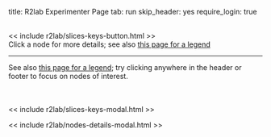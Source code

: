 title: R2lab Experimenter Page
tab: run
skip_header: yes
require_login: true

<!-- in a first implementation, we were creating the webchat iframe upon page load
     it was suboptimal though, as e.g. freenode being down would cause our page to hang
     so now the chat plugin comes in 2 parts, one for the actual chat area,
     and one for the button to enable it -->
<script type="text/javascript" src="/assets/r2lab/chat.js"></script>
<style type="text/css"> @import url("/assets/r2lab/chat.css"); </style>
<div id="chat-container"></div>

<div class="container">
 <div class="row">
  <div class="col-md-12">
   <div id='messages' style="display: none" class="" role="alert">
    <a class="close" onclick="$('.alert').hide()">×</a>
   </div>
   <div id='loading' style="display: none" class="alert alert-info" role="alert">
    <strong>Be patient!</strong> Loading information from server...
   </div>
  </div>
 </div>
 <br />
 <div class="row" id="all">
  <div class="col-md-2 no-padding" >
<!-- the button to access slices_keys_modal -->
<< include r2lab/slices-keys-button.html >>
    <div id="my-slices" class="run"></div>
    <div style="clear:both"></div>
   </div>
  </div>
  <div class="col-md-3 leases-run-width">
   <div id="liveleases_container" class="run"></div>
   <script type="text/javascript" src="https://cdnjs.cloudflare.com/ajax/libs/moment.js/2.18.1/moment.min.js"></script>
   <script type="text/javascript" src="/assets/js/moment-round.js"></script>
   <script type="text/javascript" src="https://cdnjs.cloudflare.com/ajax/libs/jqueryui/1.12.1/jquery-ui.min.js"></script>
   <script type="text/javascript" src="https://cdnjs.cloudflare.com/ajax/libs/fullcalendar/3.4.0/fullcalendar.min.js"></script>
   <style type="text/css"> @import url("https://cdnjs.cloudflare.com/ajax/libs/fullcalendar/3.4.0/fullcalendar.min.css"); </style>

   <style type="text/css"> @import url("/assets/r2lab/liveleases.css"); </style>
   <script type="text/javascript" src="/assets/r2lab/xhttp-django.js"></script>
   <script type="text/javascript" src="/assets/r2lab/liveleases.js"></script>
   <div id="current-slice" data-current-slice-color="#000"></div>
  </div>
  <div class="col-md-7">
   <div id="livemap_container">Click a node for more details;
    see also <a href="status.md#livemap:legend">this page for a legend</a>
    <span id="chat-button"></span>
   </div>
   <script type="text/javascript" src="/assets/r2lab/livemap.js"></script>
   <style type="text/css"> @import url("/assets/r2lab/livemap.css"); </style>
   <script>
    // override livemap default settings 
    Object.assign(livemap_options, {
      space_x : 72,
      space_y : 87,
      radius_unavailable : 21,
      radius_ok : 16,
      radius_pinging : 10,
      radius_warming : 4,
      radius_ko : 0,
      margin_x : 5,
      margin_y : 20,
      padding_x : 35,
      padding_y : 35,
//    debug : true,
   });
  </script>
  <div id="actions"></div>
 </div>
</div>

  <hr/>
  See also <a href="status.md#livetable:legend">this page for a legend</a>; try clicking anywhere in the header or footer to focus on nodes of interest.

  <div class="row">
    <div class="col-md-12">
      <br/>
      <table class="table table-condensed" id='livetable_container'> </table>
      <script type="text/javascript" src="/assets/r2lab/livecolumns.js"></script>
      <script type="text/javascript" src="/assets/r2lab/livetable.js"></script>
    <script>
    // override livetable default settings 
    Object.assign(livetable_options, {
    //      debug : true,
    });
    </script>
      <style type="text/css"> @import url("/assets/r2lab/livecolumns.css"); </style>
      <style type="text/css"> @import url("/assets/r2lab/livetable.css"); </style>
    </div>
  </div>    
</div>

<!-- defines slices_keys_modal -->
<< include r2lab/slices-keys-modal.html >>

<!-- defines node_details_modal -->
<< include r2lab/nodes-details-modal.html >>
